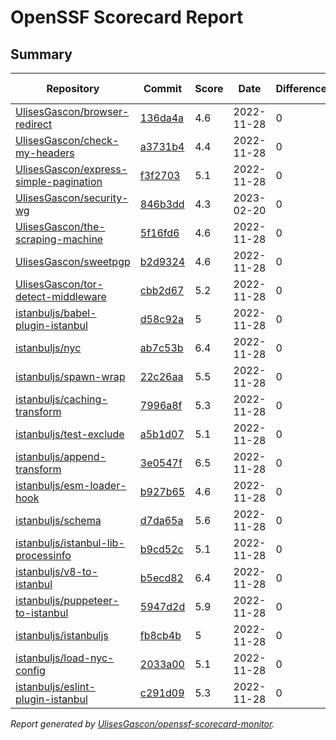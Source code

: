 # OpenSSF Scorecard Report

## Summary

| Repository | Commit | Score | Date | Difference | Report Link |
| -- | -- | -- | -- | -- | -- |
| [UlisesGascon/browser-redirect](https://github.com/UlisesGascon/browser-redirect) | [136da4a](https://github.com/UlisesGascon/browser-redirect/commit/136da4a72ce9a9b9954e7c009da9f42f3d00fab1) | 4.6 | 2022-11-28 | 0 | [Full Report](https://deps.dev/project/github/ulisesgascon%2Fbrowser-redirect) |
| [UlisesGascon/check-my-headers](https://github.com/UlisesGascon/check-my-headers) | [a3731b4](https://github.com/UlisesGascon/check-my-headers/commit/a3731b4c30cd4ceb2df3b3507a32a92a010db044) | 4.4 | 2022-11-28 | 0 | [Full Report](https://deps.dev/project/github/ulisesgascon%2Fcheck-my-headers) |
| [UlisesGascon/express-simple-pagination](https://github.com/UlisesGascon/express-simple-pagination) | [f3f2703](https://github.com/UlisesGascon/express-simple-pagination/commit/f3f2703efa98aafd2d39f7df3f99adde09fb153b) | 5.1 | 2022-11-28 | 0 | [Full Report](https://deps.dev/project/github/ulisesgascon%2Fexpress-simple-pagination) |
| [UlisesGascon/security-wg](https://github.com/UlisesGascon/security-wg) | [846b3dd](https://github.com/UlisesGascon/security-wg/commit/846b3ddb5f75d95235e94d9eb52e920f4a067338) | 4.3 | 2023-02-20 | 0 | [Full Report](https://deps.dev/project/github/ulisesgascon%2Fsecurity-wg) |
| [UlisesGascon/the-scraping-machine](https://github.com/UlisesGascon/the-scraping-machine) | [5f16fd6](https://github.com/UlisesGascon/the-scraping-machine/commit/5f16fd6a6f005e13adbc517588b8053222685fed) | 4.6 | 2022-11-28 | 0 | [Full Report](https://deps.dev/project/github/ulisesgascon%2Fthe-scraping-machine) |
| [UlisesGascon/sweetpgp](https://github.com/UlisesGascon/sweetpgp) | [b2d9324](https://github.com/UlisesGascon/sweetpgp/commit/b2d932467fdc06b11dedf88f17de68e75dc2b11d) | 4.6 | 2022-11-28 | 0 | [Full Report](https://deps.dev/project/github/ulisesgascon%2Fsweetpgp) |
| [UlisesGascon/tor-detect-middleware](https://github.com/UlisesGascon/tor-detect-middleware) | [cbb2d67](https://github.com/UlisesGascon/tor-detect-middleware/commit/cbb2d671b820193b078be5c76976a93d9fa3e962) | 5.2 | 2022-11-28 | 0 | [Full Report](https://deps.dev/project/github/ulisesgascon%2Ftor-detect-middleware) |
| [istanbuljs/babel-plugin-istanbul](https://github.com/istanbuljs/babel-plugin-istanbul) | [d58c92a](https://github.com/istanbuljs/babel-plugin-istanbul/commit/d58c92a7de5e8ac84c598e02325b05f5b9800107) | 5 | 2022-11-28 | 0 | [Full Report](https://deps.dev/project/github/istanbuljs%2Fbabel-plugin-istanbul) |
| [istanbuljs/nyc](https://github.com/istanbuljs/nyc) | [ab7c53b](https://github.com/istanbuljs/nyc/commit/ab7c53b2f340b458789a746dff2abd3e2e4790c3) | 6.4 | 2022-11-28 | 0 | [Full Report](https://deps.dev/project/github/istanbuljs%2Fnyc) |
| [istanbuljs/spawn-wrap](https://github.com/istanbuljs/spawn-wrap) | [22c26aa](https://github.com/istanbuljs/spawn-wrap/commit/22c26aa8d5df11588163ab0de95ece76e67b7140) | 5.5 | 2022-11-28 | 0 | [Full Report](https://deps.dev/project/github/istanbuljs%2Fspawn-wrap) |
| [istanbuljs/caching-transform](https://github.com/istanbuljs/caching-transform) | [7996a8f](https://github.com/istanbuljs/caching-transform/commit/7996a8f575d6b4e9255fa9462a26b37c58f67507) | 5.3 | 2022-11-28 | 0 | [Full Report](https://deps.dev/project/github/istanbuljs%2Fcaching-transform) |
| [istanbuljs/test-exclude](https://github.com/istanbuljs/test-exclude) | [a5b1d07](https://github.com/istanbuljs/test-exclude/commit/a5b1d07584109f5f553ccef97de64c6cbfca4764) | 5.1 | 2022-11-28 | 0 | [Full Report](https://deps.dev/project/github/istanbuljs%2Ftest-exclude) |
| [istanbuljs/append-transform](https://github.com/istanbuljs/append-transform) | [3e0547f](https://github.com/istanbuljs/append-transform/commit/3e0547f68eacb10e85dbcbf1ac539df83afae751) | 6.5 | 2022-11-28 | 0 | [Full Report](https://deps.dev/project/github/istanbuljs%2Fappend-transform) |
| [istanbuljs/esm-loader-hook](https://github.com/istanbuljs/esm-loader-hook) | [b927b65](https://github.com/istanbuljs/esm-loader-hook/commit/b927b651d24a94dcc53fcf8b46155510a6cb851a) | 4.6 | 2022-11-28 | 0 | [Full Report](https://deps.dev/project/github/istanbuljs%2Fesm-loader-hook) |
| [istanbuljs/schema](https://github.com/istanbuljs/schema) | [d7da65a](https://github.com/istanbuljs/schema/commit/d7da65adc197d15e06afb3761f560507ae048495) | 5.6 | 2022-11-28 | 0 | [Full Report](https://deps.dev/project/github/istanbuljs%2Fschema) |
| [istanbuljs/istanbul-lib-processinfo](https://github.com/istanbuljs/istanbul-lib-processinfo) | [b9cd52c](https://github.com/istanbuljs/istanbul-lib-processinfo/commit/b9cd52cf6eb140cf3bff24ba5df34d5812845d66) | 5.1 | 2022-11-28 | 0 | [Full Report](https://deps.dev/project/github/istanbuljs%2Fistanbul-lib-processinfo) |
| [istanbuljs/v8-to-istanbul](https://github.com/istanbuljs/v8-to-istanbul) | [b5ecd82](https://github.com/istanbuljs/v8-to-istanbul/commit/b5ecd8242cf64389c9a656d78530bd0428edf195) | 6.4 | 2022-11-28 | 0 | [Full Report](https://deps.dev/project/github/istanbuljs%2Fv8-to-istanbul) |
| [istanbuljs/puppeteer-to-istanbul](https://github.com/istanbuljs/puppeteer-to-istanbul) | [5947d2d](https://github.com/istanbuljs/puppeteer-to-istanbul/commit/5947d2dcd8923cbade75aefab23150bab02cfa61) | 5.9 | 2022-11-28 | 0 | [Full Report](https://deps.dev/project/github/istanbuljs%2Fpuppeteer-to-istanbul) |
| [istanbuljs/istanbuljs](https://github.com/istanbuljs/istanbuljs) | [fb8cb4b](https://github.com/istanbuljs/istanbuljs/commit/fb8cb4bb99c9e5d36c8b011338d2ab5d3c72ff9c) | 5 | 2022-11-28 | 0 | [Full Report](https://deps.dev/project/github/istanbuljs%2Fistanbuljs) |
| [istanbuljs/load-nyc-config](https://github.com/istanbuljs/load-nyc-config) | [2033a00](https://github.com/istanbuljs/load-nyc-config/commit/2033a007672d90669c48c79e6a2d63a3cd0851a7) | 5.1 | 2022-11-28 | 0 | [Full Report](https://deps.dev/project/github/istanbuljs%2Fload-nyc-config) |
| [istanbuljs/eslint-plugin-istanbul](https://github.com/istanbuljs/eslint-plugin-istanbul) | [c291d09](https://github.com/istanbuljs/eslint-plugin-istanbul/commit/c291d0936842aa4a1ebcd21db636d8e99e708f55) | 5.3 | 2022-11-28 | 0 | [Full Report](https://deps.dev/project/github/istanbuljs%2Feslint-plugin-istanbul) |

_Report generated by [UlisesGascon/openssf-scorecard-monitor](https://github.com/UlisesGascon/openssf-scorecard-monitor)._